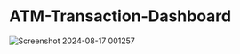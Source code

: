 # ATM-Transaction-Dashboard

![Screenshot 2024-08-17 001257](https://github.com/user-attachments/assets/670e7bd5-916a-4c42-a644-e7013fb09922)
